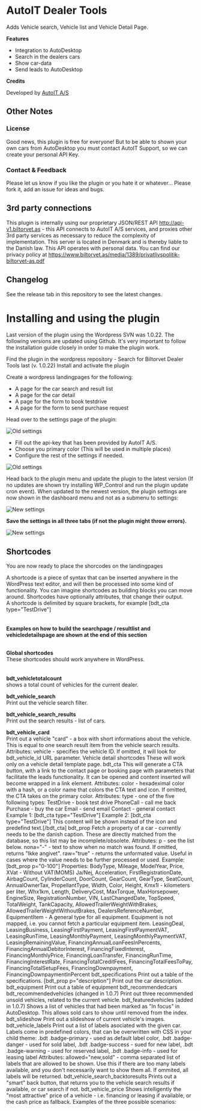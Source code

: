 # AutoIT Dealer Tools

Adds Vehicle search, Vehicle list and Vehicle Detail Page.

**Features**

* Integration to AutoDesktop
* Search in the dealers cars
* Show car-data
* Send leads to AutoDesktop


**Credits**

Developed by [AutoIT A/S](https://biltorvet.as)


## Other Notes
### License
Good news, this plugin is free for everyone! But to be able to shown your own cars from AutoDesktop you must contact AutoIT Support, 
so we can create your personal API Key.


### Contact & Feedback
Please let us know if you like the plugin or you hate it or whatever... Please fork it, add an issue for ideas and bugs.

## 3rd party connections
This plugin is internally using our proprietary JSON/REST API http://api-v1.biltorvet.as - 
this API connects to AutoIT A/S services, and proxies other 3rd party services as necessary to reduce the complexity of implementation. 
This server is located in Denmark and is thereby liable to the Danish law. This API operates with personal data. 
You can find our privacy policy at https://www.biltorvet.as/media/1389/privatlivspolitik-biltorvet-as.pdf

## Changelog
See the release tab in this repository to see the latest changes.

# Installing and using the plugin
Last version of the plugin using the Wordpress SVN was 1.0.22. The following versions are updated using Github. It's very important to follow the installation guide closely in order to make the plugin work.

Find the plugin in the wordpress repository - Search for Biltorvet Dealer Tools last (v. 1.0.22)
Install and activate the plugin

Create a wordpress landingpages for the following:
* A page for the car search and result list
* A page for the car detail
* A page for the form to book testdrive 
* A page for the form to send purchase request

Head over to the settings page of the plugin:  

![Old settings](https://www.autoit.dk/Media/autoit-dealer-tools/bdt-biltorvet-settings-old.png)

* Fill out the api-key that has been provided by AutoIT A/S.
* Choose you primary color (This will be used in multiple places)
* Configure the rest of the settings if needed.  

![Old settings](https://www.autoit.dk/Media/autoit-dealer-tools/bdt-biltorvet-settings-old-view.png)

Head back to the plugin menu and update the plugin to the latest version (If no updates are shown try installing WP_Control and run the plugin update cron event).
When updated to the newest version, the plugin settings are now shown in the dashboard menu and not as a submenu to settings:  

![New settings](https://www.autoit.dk/Media/autoit-dealer-tools/bdt-autoit-settings-new.png)

__Save the settings in all three tabs (if not the plugin might throw errors).__  

![New settings](https://www.autoit.dk/Media/autoit-dealer-tools/bdt-autoit-settings-view.png)

## Shortcodes
You are now ready to place the shorcodes on the landingpages  

A shortcode is a piece of syntax that can be inserted anywhere in the WordPress text editor, and will then be processed into some kind of functionality. You can imagine shortcodes as building blocks you can move around. Shortcodes have optionally attributes, that change their output.  
A shortcode is delimited by square brackets, for example [bdt_cta type="TestDrive"]  
<br><br>
__Examples on how to build the searchpage / resultlist and vehicledetailspage are shown at the end of this section__<br><br>

__Global shortcodes__  
These shortcodes should work anywhere in WordPress.  
<br><br>
__bdt_vehicletotalcount__  
shows a total count of vehicles for the current dealer.  

__bdt_vehicle_search__  
Print out the vehicle search filter.  

__bdt_vehicle_search_results__  
Print out the search results - list of cars.  

__bdt_vehicle_card__  
Print out a vehicle "card" - a box with short informations about the vehicle. This is equal to one search result item from the vehicle search results.  
Attributes:
vehicle - specifies the vehicle ID. If omitted, it will look for bdt_vehicle_id URL parameter.
Vehicle detail shortcodes
These will work only on a vehicle detail template page.
bdt_cta
This will generate a CTA button, with a link to the contact page or booking page with parameters that facilitate the leads functionality. It can be
opened and content inserted will become wrapped in a link element.
Attributes:
color - hexadeximal color with a hash, or a color name that colors the CTA text and icon. If omitted, the CTA takes on the primary color.
Attributes:
type - one of the five following types:
TestDrive - book test drive
PhoneCall - call me back
Purchase - buy the car
Email - send email
Contact - general contact
Example 1: [bdt_cta type="TestDrive"]
Example 2: [bdt_cta type="TestDrive"] This content will be shown instead of the icon and predefind text.[/bdt_cta]
bdt_prop
Fetch a property of a car - currently needs to be the danish caption. These are directly matched from the database, so this list may be
incomplete/obsolete.
Attributes:
p - see the list below.
nona="-" - text to show when no match was found. If omitted, returns "Ikke angivet".
raw="true" - returns the unformated value. Useful in cases where the value needs to be further processed or used.
Example: [bdt_prop p="0-100"]
Properties:
BodyType,
Mileage,
ModelYear,
Price,
XVat - Without VAT(MOMS) Ja/Nej,
Acceleration,
FirstRegistrationDate,
AirbagCount,
CylinderCount,
DoorCount,
GearCount,
GearType,
SeatCount,
AnnualOwnerTax,
PropellantType,
Width,
Color,
Height,
Kmx1l - kilometers per liter,
Whx1km,
Length,
DeliveryCost,
MaxTorque,
MaxHorsepower,
EngineSize,
RegistrationNumber,
VIN,
LastChangedDate,
TopSpeed,
TotalWeight,
TankCapacity,
AllowedTrailerWeightWithBrakes,
AllowedTrailerWeightWithoutBrakes,
DealersReferenceNumber,
EquipmentItem - A general type for all equipment. Equipment is not mapped, i.e. you cannot fetch a particular equipment item.
LeasingDeal,
LeasingBusiness,
LeasingFirstPayment,
LeasingFirstPaymentVAT,
LeasingRunTime,
LeasingMonthlyPayment,
LeasingMonthlyPaymentVAT,
LeasingRemainingValue,
FinancingAnnualLoanFeesInPercents,
FinancingAnnualDebitorInterest,
FinancingFixedInterest,
FinancingMonthlyPrice,
FinancingLoanTransfer,
FinancingRunTime,
FinancingInterestRate,
FinancingTotalCreditFees,
FinancingTotalFeesToPay,
FinancingTotalSetupFees,
FinancingDownpayment,
FinancingDownpaymentInPercent
bdt_specifications
Print out a table of the specifications.
[bdt_prop p="description"]
Print out the car description.
bdt_equipment
Print out a table of equipment
bdt_recommendedcars bdt_recommendedvehicles (changed in 1.0.7)
Print out three recommended unsold vehicles, related to the current vehicle.
bdt_featuredvehicles (added in 1.0.7)
Shows a list of vehicles that had been marked as "In focus" in AutoDesktop. This allows sold cars to show until removed from the index.
bdt_slideshow
Print out a slideshow of current vehicle's images.
bdt_vehicle_labels
Print out a list of labels asociated with the given car. Labels come in predefined colors, that can be overwritten with CSS in your child theme:
.bdt .badge-primary - used as default label color,
.bdt .badge-danger - used for sold label,
.bdt .badge-success - sued for new label,
.bdt .badge-warning - used for reserved label,
.bdt .badge-info - used for leasing label
Attributes:
allowed="new,sold" - comma separated list of labels that are allowed to be shown. Use this if there are too many labels available, and
you don't necessarily want to show them all. If ommited, all labels will be returned.
bdt_vehicle_search_backtoresults
Prints out a "smart" back button, that returns you to the vehicle search results if available, or car search if not.
bdt_vehicle_price
Shows intelligently the "most attractive" price of a vehicle - i.e. financing or leasing if available, or the cash price as fallback.
Examples of the three possible scenarios:






